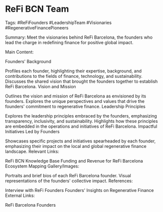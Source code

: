 # ReFi BCN Team
Tags: #ReFiFounders #LeadershipTeam #Visionaries #RegenerativeFinancePioneers

Summary:
Meet the visionaries behind ReFi Barcelona, the founders who lead the charge in redefining finance for positive global impact.

Main Content:

Founders' Background

Profiles each founder, highlighting their expertise, background, and contributions to the fields of finance, technology, and sustainability.
Discusses the shared vision that brought the founders together to establish ReFi Barcelona.
Vision and Mission

Outlines the vision and mission of ReFi Barcelona as envisioned by its founders.
Explores the unique perspectives and values that drive the founders' commitment to regenerative finance.
Leadership Principles

Explores the leadership principles embraced by the founders, emphasizing transparency, inclusivity, and sustainability.
Highlights how these principles are embedded in the operations and initiatives of ReFi Barcelona.
Impactful Initiatives Led by Founders

Showcases specific projects and initiatives spearheaded by each founder, emphasizing their impact on the local and global regenerative finance landscape.
Relevant Links:

ReFi BCN Knowledge Base
Funding and Revenue for ReFi Barcelona
Ecosystem Mapping
Gallery/Images:

Portraits and brief bios of each ReFi Barcelona founder.
Visual representations of the founders' collective impact.
References:

Interview with ReFi Founders
Founders' Insights on Regenerative Finance
External Links:

ReFi Barcelona Founders
